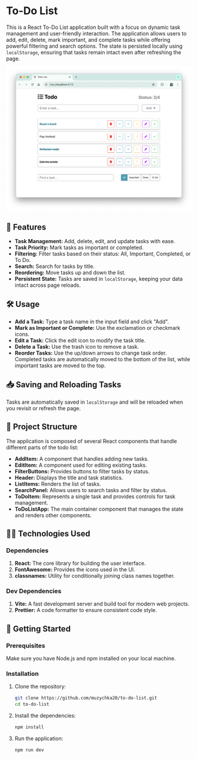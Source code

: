# To-Do List

This is a React To-Do List application built with a focus on dynamic task management and user-friendly interaction. The application allows users to add, edit, delete, mark important, and complete tasks while offering powerful filtering and search options. The state is persisted locally using `localStorage`, ensuring that tasks remain intact even after refreshing the page.

![To-Do List App Screenshot](docs/images/screen.png)

## 🌟 Features

- **Task Management:** Add, delete, edit, and update tasks with ease.
- **Task Priority:** Mark tasks as important or completed.
- **Filtering:** Filter tasks based on their status: All, Important, Completed, or To Do.
- **Search:** Search for tasks by title.
- **Reordering:** Move tasks up and down the list.
- **Persistent State:** Tasks are saved in `localStorage`, keeping your data intact across page reloads.

## 🛠️ Usage

- **Add a Task:** Type a task name in the input field and click "Add".
- **Mark as Important or Complete:** Use the exclamation or checkmark icons.
- **Edit a Task:** Click the edit icon to modify the task title.
- **Delete a Task:** Use the trash icon to remove a task.
- **Reorder Tasks:** Use the up/down arrows to change task order. Completed tasks are automatically moved to the bottom of the list, while important tasks are moved to the top.

## 📥 Saving and Reloading Tasks

Tasks are automatically saved in `localStorage` and will be reloaded when you revisit or refresh the page.

## 🧰 Project Structure

The application is composed of several React components that handle different parts of the todo list:

- **AddItem:** A component that handles adding new tasks.
- **EditItem:** A component used for editing existing tasks.
- **FilterButtons:** Provides buttons to filter tasks by status.
- **Header:** Displays the title and task statistics.
- **ListItems:** Renders the list of tasks.
- **SearchPanel:** Allows users to search tasks and filter by status.
- **ToDoItem:** Represents a single task and provides controls for task management.
- **ToDoListApp:** The main container component that manages the state and renders other components.

## 👨‍💻 Technologies Used

### Dependencies

1. **React:** The core library for building the user interface.
2. **FontAwesome:** Provides the icons used in the UI.
3. **classnames:** Utility for conditionally joining class names together.

### Dev Dependencies

1. **Vite:** A fast development server and build tool for modern web projects.
2. **Prettier:** A code formatter to ensure consistent code style.

## 🚀 Getting Started

### Prerequisites

Make sure you have Node.js and npm installed on your local machine.

### Installation

1. Clone the repository:

    ```bash
    git clone https://github.com/muzychka20/to-do-list.git
    cd to-do-list
    ```

2. Install the dependencies:

    ```bash
    npm install
    ```

3. Run the application:

    ```bash
    npm run dev
    ```
